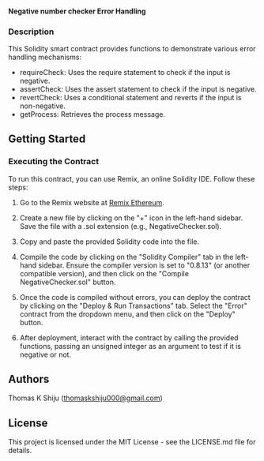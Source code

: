 

#### Negative number checker Error Handling

### Description
This Solidity smart contract provides functions to demonstrate various error handling mechanisms:

- requireCheck: Uses the require statement to check if the input is negative.
- assertCheck: Uses the assert statement to check if the input is negative.
- revertCheck: Uses a conditional statement and reverts if the input is non-negative.
- getProcess: Retrieves the process message.


## Getting Started

### Executing the Contract

To run this contract, you can use Remix, an online Solidity IDE. Follow these steps:

1. Go to the Remix website at [Remix Ethereum](https://remix.ethereum.org/).

2. Create a new file by clicking on the "+" icon in the left-hand sidebar. Save the file with a .sol extension (e.g., NegativeChecker.sol).

3. Copy and paste the provided Solidity code into the file.

4. Compile the code by clicking on the "Solidity Compiler" tab in the left-hand sidebar. Ensure the compiler version is set to "0.8.13" (or another compatible version), and then click on the "Compile NegativeChecker.sol" button.

5. Once the code is compiled without errors, you can deploy the contract by clicking on the "Deploy & Run Transactions" tab. Select the "Error" contract from the dropdown menu, and then click on the "Deploy" button.

6. After deployment, interact with the contract by calling the provided functions, passing an unsigned integer as an argument to test if it is negative or not.

## Authors

Thomas K Shiju
(thomaskshiju000@gmail.com)

## License

This project is licensed under the MIT License - see the LICENSE.md file for details.
